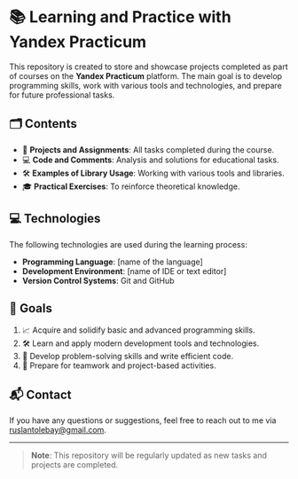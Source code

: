 # 📚 Learning and Practice with Yandex Practicum

This repository is created to store and showcase projects completed as part of courses on the **Yandex Practicum** platform. The main goal is to develop programming skills, work with various tools and technologies, and prepare for future professional tasks.

## 🗂️ Contents

- 📝 **Projects and Assignments**: All tasks completed during the course.
- 💻 **Code and Comments**: Analysis and solutions for educational tasks.
- 🛠️ **Examples of Library Usage**: Working with various tools and libraries.
- 🎓 **Practical Exercises**: To reinforce theoretical knowledge.

## 💻 Technologies

The following technologies are used during the learning process:

- **Programming Language**: [name of the language]
- **Development Environment**: [name of IDE or text editor]
- **Version Control Systems**: Git and GitHub

## 🎯 Goals

1. 📈 Acquire and solidify basic and advanced programming skills.
2. 🛠️ Learn and apply modern development tools and technologies.
3. 🧠 Develop problem-solving skills and write efficient code.
4. 👥 Prepare for teamwork and project-based activities.

## 📬 Contact

If you have any questions or suggestions, feel free to reach out to me via ruslantolebay@gmail.com.

---

> **Note**: This repository will be regularly updated as new tasks and projects are completed.
